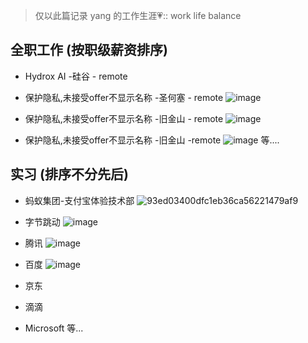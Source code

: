 > 仅以此篇记录 yang 的工作生涯💗:: work life balance
## 全职工作 (按职级薪资排序)
- Hydrox AI -硅谷 - remote
  
- 保护隐私,未接受offer不显示名称 -圣何塞 - remote
![image](https://github.com/BoyYangzai/my-offers/assets/94534613/56a1631f-a063-4409-8948-33efbc76d394)

- 保护隐私,未接受offer不显示名称 -旧金山 - remote
![image](https://github.com/BoyYangzai/my-offers/assets/94534613/74f9c31b-b446-4f04-8432-b7085ba52958)

- 保护隐私,未接受offer不显示名称 -旧金山 -remote
![image](https://github.com/BoyYangzai/my-offers/assets/94534613/af479c94-e881-41b4-8682-812e93cdec72)
等....

## 实习 (排序不分先后)
- 蚂蚁集团-支付宝体验技术部
![93ed03400dfc1eb36ca56221479af9](https://github.com/BoyYangzai/my-offers/assets/94534613/66fb8933-b9df-44f0-997d-8e22a03d1f13)

- 字节跳动
![image](https://github.com/BoyYangzai/my-offers/assets/94534613/3474bcef-e948-4bca-83ab-9d94ac4b8552)

- 腾讯
![image](https://github.com/BoyYangzai/my-offers/assets/94534613/6267a3eb-626f-4026-814e-bafb5b58ae45)

- 百度
![image](https://github.com/BoyYangzai/my-offers/assets/94534613/c440d432-ce28-408c-bd8a-0c5857e14851)

- 京东
- 滴滴
- Microsoft
等...
